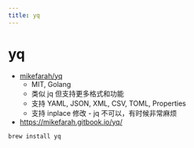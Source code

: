 ```yaml
---
title: yq
---
```


# yq

- [mikefarah/yq](https://github.com/mikefarah/yq)
  - MIT, Golang
  - 类似 jq 但支持更多格式和功能
  - 支持 YAML, JSON, XML, CSV, TOML, Properties
  - 支持 inplace 修改 - jq 不可以，有时候非常麻烦
- https://mikefarah.gitbook.io/yq/

```bash
brew install yq
```

